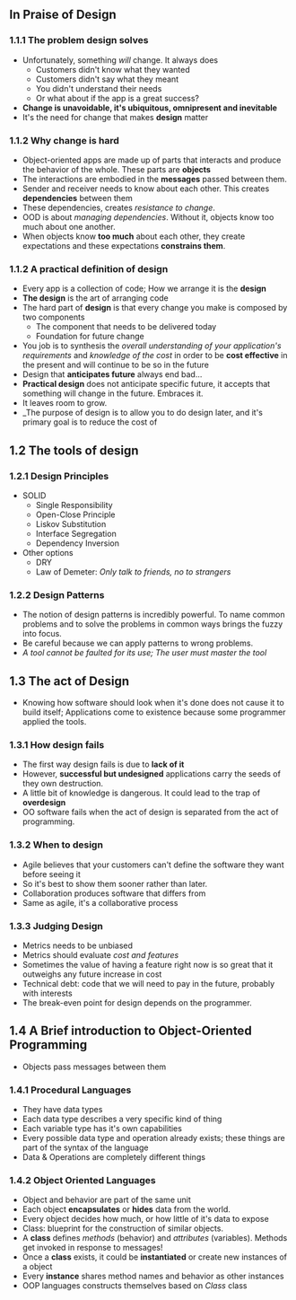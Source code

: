 ## In Praise of Design
### 1.1.1 The problem design solves
- Unfortunately, something *will* change. It always does
  - Customers didn't know what they wanted
  - Customers didn't say what they meant
  - You didn't understand their needs
  - Or what about if the app is a great success?
- **Change is unavoidable, it's ubiquitous, omnipresent and inevitable**
- It's the need for change that makes **design** matter

### 1.1.2 Why change is hard
- Object-oriented apps are made up of parts that interacts and produce the behavior of the whole. These parts are **objects**
- The interactions are embodied in the **messages** passed between them.
- Sender and receiver needs to know about each other. This creates **dependencies** between them
- These dependencies, creates _resistance to change_.
- OOD is about _managing dependencies_. Without it, objects know too much about one another. 
- When objects know **too much** about each other, they create expectations and these expectations **constrains them**.

### 1.1.2 A practical definition of design
- Every app is a collection of code; How we arrange it is the **design**
- **The design** is the art of arranging code
- The hard part of **design** is that every change you make is composed by two components
  - The component that needs to be delivered today
  - Foundation for future change
- You job is to synthesis the _overall understanding of your application's requirements_ and _knowledge of the cost_ in order to be **cost effective** in the present and will continue to be so in the future
- Design that **anticipates future** always end bad...
- **Practical design** does not anticipate specific future, it accepts that something will change in the future. Embraces it.
- It leaves room to grow.
- _The purpose of design is to allow you to do design later, and it's primary goal is to reduce the cost of 

## 1.2 The tools of design
### 1.2.1 Design Principles
- SOLID
  - Single Responsibility
  - Open-Close Principle
  - Liskov Substitution
  - Interface Segregation
  - Dependency Inversion 
- Other options
  - DRY
  - Law of Demeter: _Only talk to friends, no to strangers_

### 1.2.2 Design Patterns
- The notion of design patterns is incredibly powerful. To name common problems and to solve the problems in common ways brings the fuzzy into focus.
- Be careful because we can apply patterns to wrong problems.
- _A tool cannot be faulted for its use; The user must master the tool_

## 1.3 The act of Design
- Knowing how software should look when it's done does not cause it to build itself; Applications come to existence because some programmer applied the tools.

### 1.3.1 How design fails
- The first way design fails is due to **lack of it**
- However, **successful but undesigned** applications carry the seeds of they own destruction.
- A little bit of knowledge is dangerous. It could lead to the trap of **overdesign**
- OO software fails when the act of design is separated from the act of programming.

### 1.3.2 When to design
- Agile believes that your customers can't define the software they want before seeing it
- So it's best to show them sooner rather than later.
- Collaboration produces software that differs from 
- Same as agile, it's a collaborative process

### 1.3.3 Judging Design
- Metrics needs to be unbiased
- Metrics should evaluate _cost and features_
- Sometimes the value of having a feature right now is so great that it outweighs any future increase in cost
- Technical debt: code that we will need to pay in the future, probably with interests
- The break-even point for design depends on the programmer. 

## 1.4 A Brief introduction to Object-Oriented Programming
- Objects pass messages between them

### 1.4.1 Procedural Languages
- They have data types
- Each data type describes a very specific kind of thing
- Each variable type has it's own capabilities
- Every possible data type and operation already exists; these things are part of the syntax of the language
- Data & Operations are completely different things

### 1.4.2 Object Oriented Languages
- Object and behavior are part of the same unit
- Each object **encapsulates** or **hides** data from the world.
- Every object decides how much, or how little of it's data to expose
- Class: blueprint for the construction of similar objects.
- A **class** defines _methods_ (behavior) and _attributes_ (variables). Methods get invoked in response to messages!
- Once a **class** exists, it could be **instantiated** or create new instances of a object
- Every **instance** shares method names and behavior as other instances
- OOP languages constructs themselves based on _Class_ class
